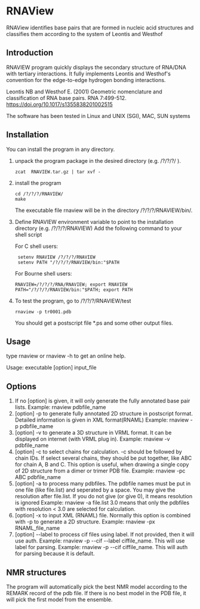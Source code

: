 # RNAView

RNAView identifies base pairs that are formed in nucleic acid structures and classifies them according to the system of Leontis and Westhof

## Introduction

RNAVIEW program quickly displays the secondary structure of RNA/DNA with tertiary interactions. It fully implements Leontis and Westhof's convention for the edge-to-edge hydrogen bonding interactions.

Leontis NB and Westhof E. (2001) Geometric nomenclature and classification of RNA base pairs. RNA 7:499-512. https://doi.org/10.1017/s1355838201002515

The software has been tested in Linux and UNIX (SGI), MAC, SUN systems

## Installation

You can install the program in any directory.

1. unpack the program package in the desired directory (e.g. /?/?/?/ ).

    ```
    zcat  RNAVIEW.tar.gz | tar xvf -
    ```

2. install the program

    ```
    cd /?/?/?/RNAVIEW/
    make
    ```

    The executable file rnaview will be in the directory /?/?/?/RNAVIEW/bin/.

3. Define RNAVIEW environment variable to point to the installation directory (e.g. /?/?/?/RNAVIEW)
   Add the following command to your shell script

    For C shell users:

    ```
     setenv RNAVIEW /?/?/?/RNAVIEW
     setenv PATH "/?/?/?/RNAVIEW/bin:"$PATH
    ```

    For Bourne shell users:

    ```
    RNAVIEW=/?/?/?/RNA/RNAVIEW; export RNAVIEW
    PATH="/?/?/?/RNAVIEW/bin:"$PATH; export PATH
    ```

4. To test the program, go to /?/?/?/RNAVIEW/test

    ```
    rnaview -p tr0001.pdb
    ```

    You should get a postscript file \*.ps and some other output files.

## Usage

type rnaview or rnaview -h to get an online help.

Usage: executable [option] input_file

## Options

1. If no [option] is given, it will only generate the fully annotated base pair lists. Example: rnaview pdbfile_name
2. [option] -p to generate fully annotated 2D structure in postscript format. Detailed information is given in XML format(RNAML) Example: rnaview -p pdbfile_name
3. [option] -v to generate a 3D structure in VRML format. It can be displayed on internet (with VRML plug in). Example: rnaview -v pdbfile_name
4. [option] -c to select chains for calculation. -c should be followed by chain IDs. If select several chains, they should be put together, like ABC for chain A, B and C. This option is useful, when drawing a single copy of 2D structure from a dimer or trimer PDB file. Example: rnaview -pc ABC pdbfile_name
5. [option] -a to process many pdbfiles. The pdbfile names must be put in one file (like file.list) and seperated by a space. You may give the resolution after file.list. If you do not give (or give 0), it means resolution is ignored Example: rnaview -a file.list 3.0 means that only the pdbfiles with resolution < 3.0 are selected for calculation.
6. [option] -x to input XML (RNAML) file. Normally this option is combined with -p to generate a 2D structure. Example: rnaview -px RNAML_file_name
7. [option] --label to process cif files using label. If not provided, then it will use auth. Example: rnaview -p --cif --label ciffile_name. This will use label for parsing. Example: rnaview -p --cif ciffile_name. This will auth for parsing because it is default.

## NMR structures

The program will automatically pick the best NMR model according to the REMARK record of the pdb file. If there is no best model in the PDB file, it will pick the first model from the ensemble.
